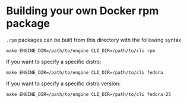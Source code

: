 # Building your own Docker rpm package

`.rpm` packages can be built from this directory with the following syntax

```shell
make ENGINE_DIR=/path/to/engine CLI_DIR=/path/to/cli rpm
```

If you want to specify a specific distro:

```shell
make ENGINE_DIR=/path/to/engine CLI_DIR=/path/to/cli fedora
```

If you want to specify a specific distro version:

```shell
make ENGINE_DIR=/path/to/engine CLI_DIR=/path/to/cli fedora-25
```

